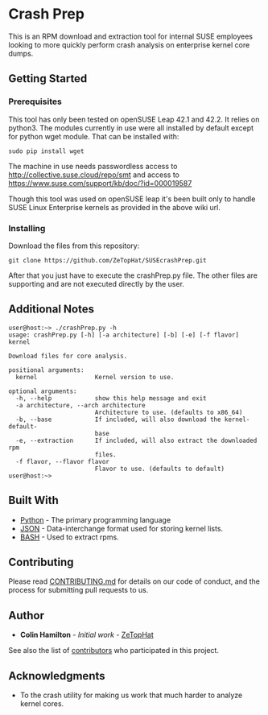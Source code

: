 # Crash Prep

This is an RPM download and extraction tool for internal SUSE employees looking to more quickly perform crash analysis on enterprise kernel core dumps.

## Getting Started

 

### Prerequisites

This tool has only been tested on openSUSE Leap 42.1 and 42.2. It relies on python3. The modules currently in use were all installed by default except for python wget module. That can be installed with:

```
sudo pip install wget
```

The machine in use needs passwordless access to http://collective.suse.cloud/repo/smt and access to https://www.suse.com/support/kb/doc/?id=000019587

Though this tool was used on openSUSE leap it's been built only to handle SUSE Linux Enterprise kernels as provided in the above wiki url.

### Installing

Download the files from this repository:

```
git clone https://github.com/ZeTopHat/SUSEcrashPrep.git
```

After that you just have to execute the crashPrep.py file. The other files are supporting and are not executed directly by the user.

## Additional Notes

```
user@host:~> ./crashPrep.py -h
usage: crashPrep.py [-h] [-a architecture] [-b] [-e] [-f flavor] kernel

Download files for core analysis.

positional arguments:
  kernel                Kernel version to use.

optional arguments:
  -h, --help            show this help message and exit
  -a architecture, --arch architecture
                        Architecture to use. (defaults to x86_64)
  -b, --base            If included, will also download the kernel-default-
                        base
  -e, --extraction      If included, will also extract the downloaded rpm
                        files.
  -f flavor, --flavor flavor
                        Flavor to use. (defaults to default)
user@host:~> 

```

## Built With

* [Python](https://www.python.org/) - The primary programming language
* [JSON](http://www.json.org/) - Data-interchange format used for storing kernel lists.
* [BASH](http://www.bash.org/) - Used to extract rpms.

## Contributing

Please read [CONTRIBUTING.md](https://github.com/ZeTopHat/SUSEcrashPrep/blob/master/CONTRIBUTING.md) for details on our code of conduct, and the process for submitting pull requests to us.

## Author

* **Colin Hamilton** - *Initial work* - [ZeTopHat](https://github.com/ZeTopHat)

See also the list of [contributors](https://github.com/ZeTopHat/SUSEcrashPrep/contributors) who participated in this project.

## Acknowledgments

* To the crash utility for making us work that much harder to analyze kernel cores.

